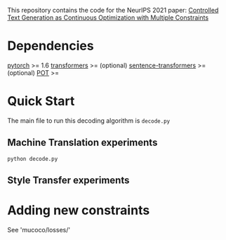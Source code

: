 This repository contains the code for the NeurIPS 2021 paper: [Controlled Text Generation as Continuous Optimization with Multiple Constraints](https://arxiv.org/abs/2108.01850)

# Dependencies

[pytorch](#) >= 1.6
[transformers](#) >=
(optional) [sentence-transformers](#) >= 
(optional) [POT](#) >=

# Quick Start

The main file to run this decoding algorithm is `decode.py`

## Machine Translation experiments
```
python decode.py
```

## Style Transfer experiments

# Adding new constraints

See 'mucoco/losses/'

